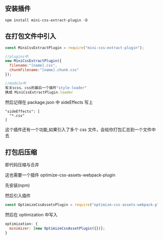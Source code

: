 ## 安装插件

```
npm install mini-css-extract-plugin -D
```

## 在打包文件中引入

```javascript
const MiniCssExtractPlugin = require("mini-css-extract-plugin");

//plugins中
new MiniCssExtractPlugin({
  filename:"[name].css",
  chunkFilename:"[name].chunk.css"
});

//module中
有关scss、css的最后一个插件"style-loader"
换成 MiniCssExtractPlugin.loader
```

然后记得在 package.json 中 sideEffects 写上

```
"sideEffects": [
  "*.css"
]
```

这个插件还有一个功能,如果引入了多个 css 文件，会给你打包汇总到一个文件中去

## 打包后压缩

即代码压缩与合并

这也需要一个插件 optimize-css-assets-webpack-plugin

先安装(npm)

然后引入插件

```javascript
const OptimizeCssAssetsPlugin = require("optimize-css-assets-webpack-plugin");
```

然后在 optimization 中写入

```javascript
optimization: {
  minimizer: [new OptimizeCssAssetPlugin({})];
}
```
